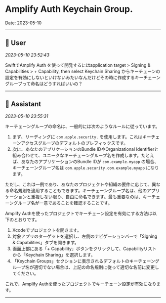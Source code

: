 # Amplify Auth Keychain Group.

Date: 2023-05-10

---

## 👤 User
*2023-05-10 23:52:43*

SwiftでAmplify Auth を使って開発するにはapplication target &gt; Signing & Capabilities &gt; + Capability, then select Keychain Sharing からキーチェーンの設定を有効にしないといけないみたいなんだけどその時に作成するキーチェーングループって命名はどうすればいいの？

---

## 🤖 Assistant
*2023-05-10 23:55:31*

キーチェーングループの命名は、一般的には次のようなルールに従っています。

1. まず、リーディングに `com.apple.security.` を使用します。これはキーチェーンアクセスグループのデフォルトのプレフィックスです。
2. 次に、あなたのアプリケーションのBundle IDやOrganizational Identifierと組み合わせて、ユニークなキーチェーングループ名を作成します。たとえば、あなたのアプリケーションのBundle IDが `com.example.myapp` の場合、キーチェーングループ名は `com.apple.security.com.example.myapp` になります。

ただし、これは一例であり、あなたのプロジェクトや組織の要件に応じて、異なる命名規則を適用することもできます。キーチェーングループ名は、他のアプリケーションと重複しない限り、自由に命名できます。最も重要なのは、キーチェーングループ名が一意であることを確認することです。

Amplify Authを使ったプロジェクトでキーチェーン設定を有効にする方法は以下のとおりです。

1. Xcodeでプロジェクトを開きます。
2. 対象アプリのターゲットを選択し、左側のナビゲーションバーで「Signing & Capabilities」タブを開きます。
3. 画面上部にある「+ Capability」ボタンをクリックして、Capabilityリストから「Keychain Sharing」を選択します。
4. 「Keychain Groups」セクションに表示されるデフォルトのキーチェーングループ名が適切でない場合は、上記の命名規則に従って適切な名前に変更してください。

これで、Amplify Authを使ったプロジェクトでキーチェーン設定が有効になります。

---
